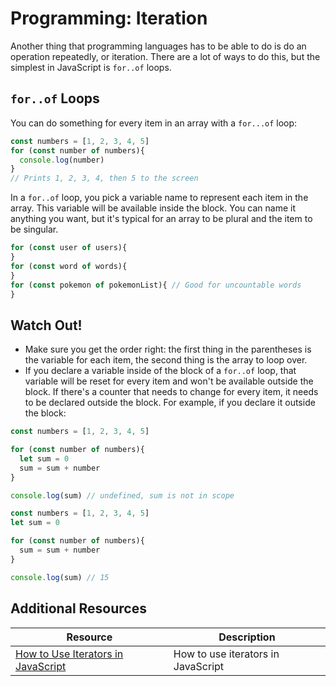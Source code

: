# Programming: Iteration

Another thing that programming languages has to be able to do is do an operation repeatedly, or iteration. There are a lot of ways to do this, but the simplest in JavaScript is `for..of` loops.

## `for..of` Loops

You can do something for every item in an array with a `for...of` loop:

```js
const numbers = [1, 2, 3, 4, 5]
for (const number of numbers){
  console.log(number)
}
// Prints 1, 2, 3, 4, then 5 to the screen
```

In a `for..of` loop, you pick a variable name to represent each item in the array. This variable will be available inside the block. You can name it anything you want, but it's typical for an array to be plural and the item to be singular.

```js
for (const user of users){
}
for (const word of words){
}
for (const pokemon of pokemonList){ // Good for uncountable words
}
```

## Watch Out!

* Make sure you get the order right: the first thing in the parentheses is the variable for each item, the second thing is the array to loop over.
* If you declare a variable inside of the block of a `for..of` loop, that variable will be reset for every item and won't be available outside the block. If there's a counter that needs to change for every item, it needs to be declared outside the block. For example, if you declare it outside the block:

```js
const numbers = [1, 2, 3, 4, 5]

for (const number of numbers){
  let sum = 0
  sum = sum + number
}

console.log(sum) // undefined, sum is not in scope
```

```js
const numbers = [1, 2, 3, 4, 5]
let sum = 0

for (const number of numbers){
  sum = sum + number
}

console.log(sum) // 15
```

## Additional Resources

| Resource | Description |
| --- | --- |
| [How to Use Iterators in JavaScript](https://www.youtube.com/watch?v=2oU-DfdWM0c) | How to use iterators in JavaScript |
